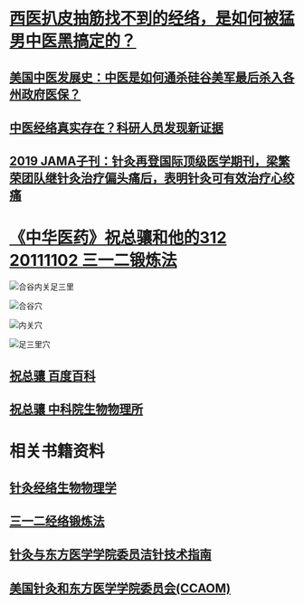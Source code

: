 # [西医扒皮抽筋找不到的经络，是如何被猛男中医黑搞定的？ ](https://mp.weixin.qq.com/s/1CYwFVUmtySgnLqf4ZpAhQ)

## [美国中医发展史：中医是如何通杀硅谷美军最后杀入各州政府医保？](https://mp.weixin.qq.com/s/xvoP2_7CK19onsdWw8YaXA)

## [中医经络真实存在？科研人员发现新证据 ](https://news.sina.cn/gn/2021-04-02/detail-ikmyaawa4570001.d.html?sinawapsharesource=newsapp&wm=3200)

## [2019 JAMA子刊：针灸再登国际顶级医学期刊，梁繁荣团队继针灸治疗偏头痛后，表明针灸可有效治疗心绞痛 ](https://mp.weixin.qq.com/s/EDRAx7g5dDXvW_vUIFn4#9w)

# [《中华医药》祝总骧和他的312 20111102 三一二锻炼法 ](https://tv.cctv.com/2011/11/02/VIDE1356350985452190.shtml)

![合谷内关足三里](beyonthe.top/img/acupuncture.png)

![合谷穴](https://beyonthe.top/img/heguxue.png)

![内关穴](https://beyonthe.top/img/neiguanxue.png)

![足三里穴](https://beyonthe.top/img/zusanlixue.png)

## [祝总骧 百度百科 ](https://baike.baidu.com/item/%E7%A5%9D%E6%80%BB%E9%AA%A7/2045318)

## [祝总骧 中科院生物物理所 ](http://www.ibp.cas.cn/djzt/gzdt/201011/t20101123_3026376.html)

# 相关书籍资料

## [针灸经络生物物理学](https://beyonthe.top/pdf/)

## [三一二经络锻炼法](https://beyonthe.top/pdf/三一二经络锻炼法.pdf)

## [针灸与东方医学学院委员洁针技术指南](https://www.ccaom.org/images/ccaom/Documents/7th_Edition_Manual_Chinese_June_2017.pdf)

## [美国针灸和东方医学学院委员会(CCAOM)](https://www.nccaom.org/about-us/)



